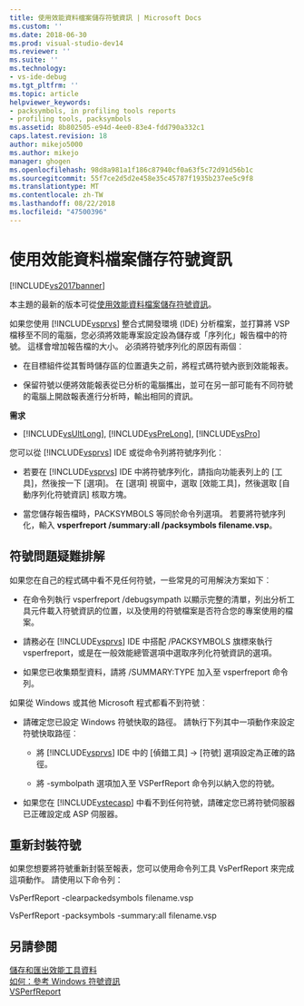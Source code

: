 ```yaml
---
title: 使用效能資料檔案儲存符號資訊 | Microsoft Docs
ms.custom: ''
ms.date: 2018-06-30
ms.prod: visual-studio-dev14
ms.reviewer: ''
ms.suite: ''
ms.technology:
- vs-ide-debug
ms.tgt_pltfrm: ''
ms.topic: article
helpviewer_keywords:
- packsymbols, in profiling tools reports
- profiling tools, packsymbols
ms.assetid: 8b802505-e94d-4ee0-83e4-fdd790a332c1
caps.latest.revision: 18
author: mikejo5000
ms.author: mikejo
manager: ghogen
ms.openlocfilehash: 98d8a981a1f186c87940cf0a63f5c72d91d56b1c
ms.sourcegitcommit: 55f7ce2d5d2e458e35c45787f1935b237ee5c9f8
ms.translationtype: MT
ms.contentlocale: zh-TW
ms.lasthandoff: 08/22/2018
ms.locfileid: "47500396"
---
```

# <a name="saving-symbol-information-with-performance-data-files"></a>使用效能資料檔案儲存符號資訊
[!INCLUDE[vs2017banner](../includes/vs2017banner.md)]

本主題的最新的版本可從[使用效能資料檔案儲存符號資訊](https://docs.microsoft.com/visualstudio/profiling/saving-symbol-information-with-performance-data-files)。  
  
如果您使用 [!INCLUDE[vsprvs](../includes/vsprvs-md.md)] 整合式開發環境 (IDE) 分析檔案，並打算將 VSP 檔移至不同的電腦，您必須將效能專案設定設為儲存或「序列化」報告檔中的符號。 這樣會增加報告檔的大小。 必須將符號序列化的原因有兩個︰  
  
-   在目標組件從其暫時儲存區的位置遺失之前，將程式碼符號內嵌到效能報表。  
  
-   保留符號以便將效能報表從已分析的電腦攜出，並可在另一部可能有不同符號的電腦上開啟報表進行分析時，輸出相同的資訊。  
  
 **需求**  
  
-   [!INCLUDE[vsUltLong](../includes/vsultlong-md.md)], [!INCLUDE[vsPreLong](../includes/vsprelong-md.md)], [!INCLUDE[vsPro](../includes/vspro-md.md)]  
  
 您可以從 [!INCLUDE[vsprvs](../includes/vsprvs-md.md)] IDE 或從命令列將符號序列化︰  
  
-   若要在 [!INCLUDE[vsprvs](../includes/vsprvs-md.md)] IDE 中將符號序列化，請指向功能表列上的 [工具]，然後按一下 [選項]。 在 [選項] 視窗中，選取 [效能工具]，然後選取 [自動序列化符號資訊] 核取方塊。  
  
-   當您儲存報告檔時，PACKSYMBOLS 等同於命令列選項。 若要將符號序列化，輸入 **vsperfreport /summary:all /packsymbols filename.vsp**。  
  
## <a name="troubleshooting-symbol-problems"></a>符號問題疑難排解  
 如果您在自己的程式碼中看不見任何符號，一些常見的可用解決方案如下︰  
  
-   在命令列執行 vsperfreport /debugsympath 以顯示完整的清單，列出分析工具元件載入符號資訊的位置，以及使用的符號檔案是否符合您的專案使用的檔案。  
  
-   請務必在 [!INCLUDE[vsprvs](../includes/vsprvs-md.md)] IDE 中搭配 /PACKSYMBOLS 旗標來執行 vsperfreport，或是在一般效能總管選項中選取序列化符號資訊的選項。  
  
-   如果您已收集類型資料，請將 /SUMMARY:TYPE 加入至 vsperfreport 命令列。  
  
 如果從 Windows 或其他 Microsoft 程式都看不到符號︰  
  
-   請確定您已設定 Windows 符號快取的路徑。 請執行下列其中一項動作來設定符號快取路徑︰  
  
    -   將 [!INCLUDE[vsprvs](../includes/vsprvs-md.md)] IDE 中的 [偵錯工具] -> [符號] 選項設定為正確的路徑。  
  
    -   將 -symbolpath 選項加入至 VSPerfReport 命令列以納入您的符號。  
  
-   如果您在 [!INCLUDE[vstecasp](../includes/vstecasp-md.md)] 中看不到任何符號，請確定您已將符號伺服器已正確設定成 ASP 伺服器。  
  
## <a name="repacking-symbols"></a>重新封裝符號  
 如果您想要將符號重新封裝至報表，您可以使用命令列工具 VsPerfReport 來完成這項動作。 請使用以下命令列：  
  
 VsPerfReport -clearpackedsymbols filename.vsp  
  
 VsPerfReport -packsymbols -summary:all filename.vsp  
  
## <a name="see-also"></a>另請參閱  
 [儲存和匯出效能工具資料](../profiling/saving-and-exporting-performance-tools-data.md)   
 [如何：參考 Windows 符號資訊](../profiling/how-to-reference-windows-symbol-information.md)   
 [VSPerfReport](../profiling/vsperfreport.md)



